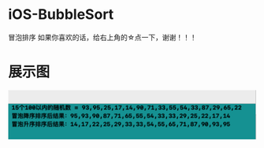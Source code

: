 # iOS-BubbleSort
冒泡排序
如果你喜欢的话，给右上角的☆点一下，谢谢！！！


# 展示图
![image](https://github.com/fc19901016/iOS-BubbleSort/blob/master/image.png )


